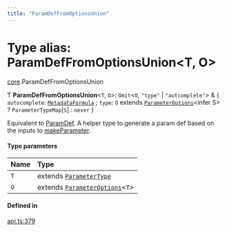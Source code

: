 ```yaml
---
title: "ParamDefFromOptionsUnion"
---
```

# Type alias: ParamDefFromOptionsUnion<T, O\>

[core](../modules/core.md).ParamDefFromOptionsUnion

Ƭ **ParamDefFromOptionsUnion**<`T`, `O`\>: `Omit`<`O`, ``"type"`` \| ``"autcomplete"``\> & { `autocomplete`: [`MetadataFormula`](core.MetadataFormula.md) ; `type`: `O` extends [`ParameterOptions`](core.ParameterOptions.md)<infer S\> ? `ParameterTypeMap`[`S`] : `never`  }

Equivalent to [ParamDef](../interfaces/core.ParamDef.md). A helper type to generate a param def based
on the inputs to [makeParameter](../functions/core.makeParameter.md).

#### Type parameters

| Name | Type |
| :------ | :------ |
| `T` | extends [`ParameterType`](../enums/core.ParameterType.md) |
| `O` | extends [`ParameterOptions`](core.ParameterOptions.md)<`T`\> |

#### Defined in

[api.ts:379](https://github.com/coda/packs-sdk/blob/main/api.ts#L379)
